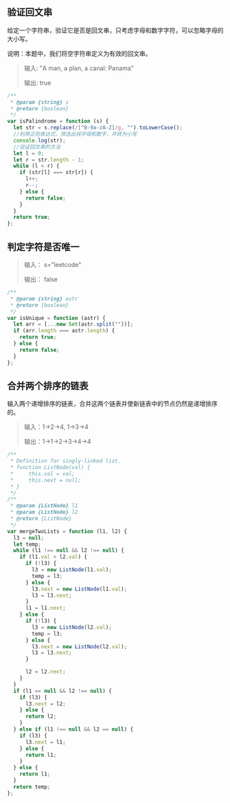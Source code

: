 ## 验证回文串

给定一个字符串，验证它是否是回文串，只考虑字母和数字字符，可以忽略字母的大小写。

说明：本题中，我们将空字符串定义为有效的回文串。

> 输入: "A man, a plan, a canal: Panama"
>
> 输出: true

```js
/**
 * @param {string} s
 * @return {boolean}
 */
var isPalindrome = function (s) {
  let str = s.replace(/[^0-9a-zA-Z]/g, "").toLowerCase();
  //利用正则表达式，筛选出纯字母和数字，并转为小写
  console.log(str);
  //验证回文串的方法
  let l = 0;
  let r = str.length - 1;
  while (l < r) {
    if (str[l] === str[r]) {
      l++;
      r--;
    } else {
      return false;
    }
  }
  return true;
};
```

## 判定字符是否唯一

> 输入： s="leetcode"
>
> 输出： false

```js
/**
 * @param {string} astr
 * @return {boolean}
 */
var isUnique = function (astr) {
  let arr = [...new Set(astr.split(""))];
  if (arr.length === astr.length) {
    return true;
  } else {
    return false;
  }
};
```

## 合并两个排序的链表

输入两个递增排序的链表，合并这两个链表并使新链表中的节点仍然是递增排序的。

> 输入：1->2->4, 1->3->4
>
> 输出：1->1->2->3->4->4

```js
/**
 * Definition for singly-linked list.
 * function ListNode(val) {
 *     this.val = val;
 *     this.next = null;
 * }
 */
/**
 * @param {ListNode} l1
 * @param {ListNode} l2
 * @return {ListNode}
 */
var mergeTwoLists = function (l1, l2) {
  l3 = null;
  let temp;
  while (l1 !== null && l2 !== null) {
    if (l1.val < l2.val) {
      if (!l3) {
        l3 = new ListNode(l1.val);
        temp = l3;
      } else {
        l3.next = new ListNode(l1.val);
        l3 = l3.next;
      }
      l1 = l1.next;
    } else {
      if (!l3) {
        l3 = new ListNode(l2.val);
        temp = l3;
      } else {
        l3.next = new ListNode(l2.val);
        l3 = l3.next;
      }

      l2 = l2.next;
    }
  }
  if (l1 == null && l2 !== null) {
    if (l3) {
      l3.next = l2;
    } else {
      return l2;
    }
  } else if (l1 !== null && l2 == null) {
    if (l3) {
      l3.next = l1;
    } else {
      return l1;
    }
  } else {
    return l1;
  }
  return temp;
};
```
